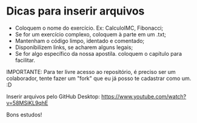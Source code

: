 # Dicas para inserir arquivos
- Coloquem o nome do exercício. Ex: CalculoIMC, Fibonacci;
- Se for um exercício complexo, coloquem à parte em um .txt;
- Mantenham o código limpo, identado e comentado;
- Disponibilizem links, se acharem alguns legais;
- Se for algo específico da nossa apostila. coloquem o capítulo para facilitar.

IMPORTANTE: Para ter livre acesso ao repositório, é preciso ser um colaborador, tente fazer um "fork" que eu já posso te cadastrar como um. :D

Inserir arquivos pelo GitHub Desktop: https://www.youtube.com/watch?v=58MSiKL9qhE


Bons estudos!


